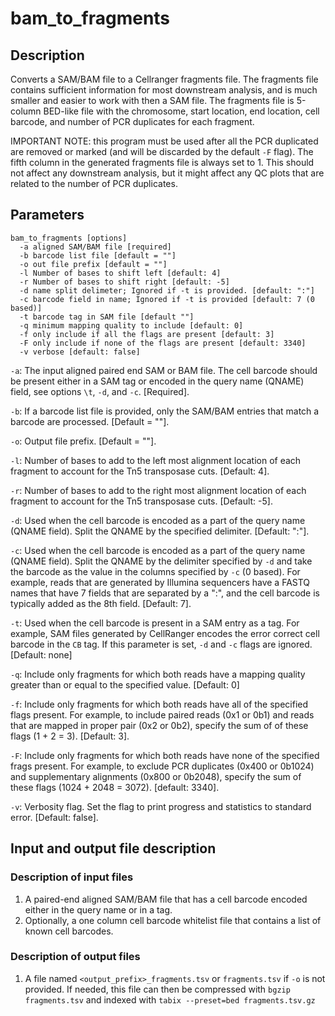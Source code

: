 # bam_to_fragments

## Description
Converts a SAM/BAM file to a Cellranger fragments file.  The fragments
file contains sufficient information for most downstream analysis, and is
much smaller and easier to work with then a SAM file. 
The fragments file is 5-column BED-like file with the chromosome, start
location, end location, cell barcode, and number of PCR duplicates for
each fragment.

IMPORTANT NOTE: this program must be used after all the PCR duplicated
are removed or marked (and will be discarded by the default `-F` flag). 
The fifth column in the generated fragments file is always set to 1.
This should not affect any downstream analysis, but it might affect any
QC plots that are related to the number of PCR duplicates. 

## Parameters
```
bam_to_fragments [options]
  -a aligned SAM/BAM file [required]
  -b barcode list file [default = ""]
  -o out file prefix [default = ""]
  -l Number of bases to shift left [default: 4]
  -r Number of bases to shift right [default: -5]
  -d name split delimeter; Ignored if -t is provided. [default: ":"]
  -c barcode field in name; Ignored if -t is provided [default: 7 (0 based)]
  -t barcode tag in SAM file [default ""]
  -q minimum mapping quality to include [default: 0]
  -f only include if all the flags are present [default: 3]
  -F only include if none of the flags are present [default: 3340]
  -v verbose [default: false]
```

`-a`: The input aligned paired end SAM or BAM file. The cell barcode
should be present either in a SAM tag or encoded in the query name
(QNAME) field, see options `\t`, `-d`, and `-c`. [Required].

`-b`: If a barcode list file is provided, only the SAM/BAM entries that
match a barcode are processed. [Default = ""].

`-o`: Output file prefix. [Default = ""].

`-l`: Number of bases to add to the left most alignment location of
each fragment to account for the Tn5 transposase cuts. [Default: 4].

`-r`: Number of bases to add to the right most alignment location of 
each fragment to account for the Tn5 transposase cuts. [Default: -5]. 

`-d`: Used when the cell barcode is encoded as a part of the query name
(QNAME field). Split the QNAME by the specified delimiter. [Default:
":"]. 

`-c`: Used when the cell barcode is encoded as a part of the query name
(QNAME field). Split the QNAME by the delimiter specified by `-d`
and take the barcode as the value in the columns specified by `-c` (0
based). For example, reads that are generated by Illumina sequencers
have a FASTQ names that have 7 fields that are separated by a ":", and
the cell barcode is typically added as the 8th field. [Default: 7].   

`-t`: Used when the cell barcode is present in a SAM entry as a tag. For
example, SAM files generated by CellRanger encodes the error correct
cell barcode in the `CB` tag. If this parameter is set, `-d` and `-c`
flags are ignored. [Default: none]

`-q`: Include only fragments for which both reads have a mapping
quality greater than or equal to the specified value. [Default: 0]

`-f`: Include only fragments for which both reads have all of the
specified flags present. For example, to include paired reads (0x1 or
0b1) and reads that are mapped in proper pair (0x2 or 0b2), specify the
sum of of these flags (1 + 2 = 3). [Default: 3]. 

`-F`: Include only fragments for which both reads have none of the
specified frags present. For example, to exclude PCR duplicates (0x400
or 0b1024) and supplementary alignments (0x800 or 0b2048), specify the
sum of these flags (1024 + 2048 = 3072). [default: 3340].

`-v`: Verbosity flag. Set the flag to print progress and statistics to
standard error. [Default: false].

## Input and output file description
### Description of input files
1. A paired-end aligned SAM/BAM file that has a cell barcode encoded
either in the query name or in a tag.  
2. Optionally, a one column cell barcode whitelist file that contains a
list of known cell barcodes.

### Description of output files
1. A file named `<output_prefix>_fragments.tsv` or `fragments.tsv` if
`-o` is not provided. If needed, this file can then be compressed with
`bgzip fragments.tsv` and indexed with `tabix --preset=bed fragments.tsv.gz` 
